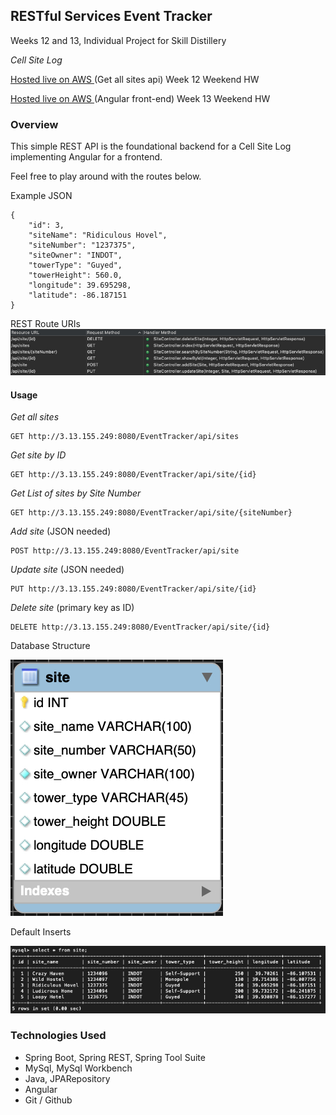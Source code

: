 ## RESTful Services Event Tracker
Weeks 12 and 13, Individual Project for Skill Distillery


*Cell Site Log*

[Hosted live on AWS ](http://caseyasher.info/apps/EventTracker/api/sites) (Get all sites api) Week 12 Weekend HW

[Hosted live on AWS ](http://caseyasher.info/apps/EventTracker/) (Angular front-end) Week 13 Weekend HW


### Overview
This simple REST API is the foundational backend for a Cell Site Log implementing Angular for a frontend.


Feel free to play around with the routes below.

Example JSON
```
{
    "id": 3,
    "siteName": "Ridiculous Hovel",
    "siteNumber": "1237375",
    "siteOwner": "INDOT",
    "towerType": "Guyed",
    "towerHeight": 560.0,
    "longitude": 39.695298,
    "latitude": -86.187151
}
```
REST Route URIs
![RouteURIs](Images/RouteURIs.jpg)

#### Usage
*Get all sites*
```
GET http://3.13.155.249:8080/EventTracker/api/sites
```
*Get site by ID*
```
GET http://3.13.155.249:8080/EventTracker/api/site/{id}
```
*Get List of sites by Site Number*
```
GET http://3.13.155.249:8080/EventTracker/api/site/{siteNumber}
```
*Add site* (JSON needed)
```
POST http://3.13.155.249:8080/EventTracker/api/site
```
*Update site* (JSON needed)
```
PUT http://3.13.155.249:8080/EventTracker/api/site/{id}
```
*Delete site* (primary key as ID)
```
DELETE http://3.13.155.249:8080/EventTracker/api/site/{id}
```

Database Structure  

![EER Diagram](Images/EERDiagram.jpg)  

Default Inserts  

![SQL table](Images/defaultInserts.jpg)

### Technologies Used
* Spring Boot, Spring REST, Spring Tool Suite
* MySql, MySql Workbench
* Java, JPARepository
* Angular
* Git / Github
